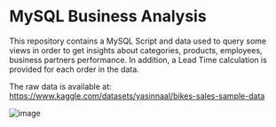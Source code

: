 # MySQL Business Analysis
This repository contains a MySQL Script and data used to query some views in order to get insights about categories, products, employees, business partners performance. In addition, a Lead Time calculation is provided for each order in the data.

The raw data is available at: https://www.kaggle.com/datasets/yasinnaal/bikes-sales-sample-data

![image](https://github.com/JOSMED18/MySQL_Business_Analysis/assets/101015892/f0c21562-a0b9-42d7-9500-0faa0921ffcc)
